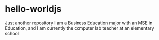 # hello-worldjs
Just another repository
I am a Business Education major with an MSE in Education, and I am currently the computer lab teacher at an elementary school 
